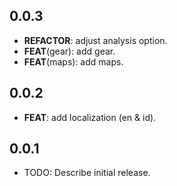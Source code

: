 ## 0.0.3

 - **REFACTOR**: adjust analysis option.
 - **FEAT**(gear): add gear.
 - **FEAT**(maps): add maps.

## 0.0.2

 - **FEAT**: add localization (en & id).

## 0.0.1

* TODO: Describe initial release.
